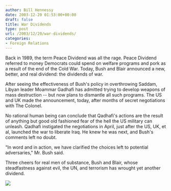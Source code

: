 ```yaml
---
author: Bill Hennessy
date: 2003-12-20 01:53:00+00:00
draft: false
title: War Dividends
type: post
url: /2003/12/20/war-dividends/
categories:
- Foreign Relations
---
```


Back in 1989, the term Peace Dividend was all the rage. Peace Dividend referred to money Democrats could spend on welfare programs and pork as a result of the end of the Cold War. Today, Bush and Blair announced a new, better, and real dividend: the dividends of war.   
  
After seeing the effectiveness of Bush's policy in overthrowing Saddam, Libyan leader Moammar Gadhafi has admitted trying to develop weapons of mass destruction -- but now plans to dismantle all such programs. The US and UK made the announcement, today, after months of secret negotiations with The Colonel.   
  
No rational human being can conclude that Qadhafi's actions are the result of anything but good old fashioned fear of the hell the US military can unleash. Qadhafi instigated the negotiations in April, just after the US, UK, et al, launched the war to liberate Iraq. He knew he was next, and Bush's comments left no doubt.   
  
"In word and in action, we have clarified the choices left to potential adversaries," Mr. Bush said.   
  
Three cheers for real men of substance, Bush and Blair, whose steadfastness against evil, the UN, and terrorism has wrought yet another dividend.

![](https://blog.billhennessy.com/aggbug.aspx?PostID=821)

